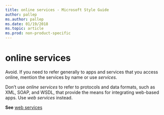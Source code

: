 ```yaml
---
title: online services - Microsoft Style Guide
author: pallep
ms.author: pallep
ms.date: 01/19/2018
ms.topic: article
ms.prod: non-product-specific
---
```


# online services

Avoid. If you need to refer generally to apps and services that you access online, mention the services by name or use *services.* 

Don’t use *online services*
to refer to protocols and data formats, such as XML, SOAP, and WSDL,
that provide the means for integrating web-based apps. Use *web services* instead.

**See** [web services](/style-guide/a-z-word-list-term-collections/w/web-services)

